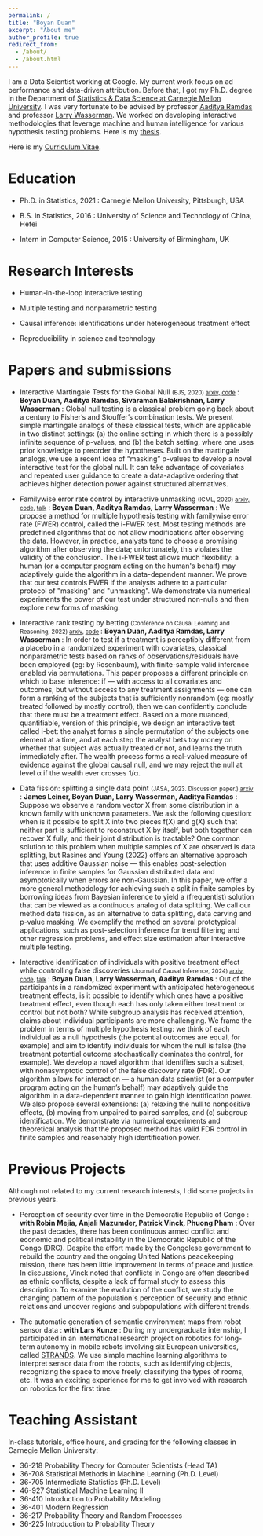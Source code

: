 ```yaml
---
permalink: /
title: "Boyan Duan"
excerpt: "About me"
author_profile: true
redirect_from:
  - /about/
  - /about.html
---
```


I am a Data Scientist working at Google. My current work focus on ad performance and data-driven attribution. Before that, I got my Ph.D. degree in the Department of [Statistics & Data Science at Carnegie Mellon University](http://stat.cmu.edu). I was very fortunate to be advised by professor [Aaditya Ramdas](http://www.stat.cmu.edu/~aramdas/) and professor [Larry Wasserman](http://www.stat.cmu.edu/~larry/). We worked on developing interactive methodologies that leverage machine and human intelligence for various hypothesis testing problems. Here is my [thesis](https://duanby.github.io/files/boyan_defense_latex.pdf).

Here is my [Curriculum Vitae](https://duanby.github.io/files/cv.pdf). 


Education
=======
* Ph.D. in Statistics, 2021
: Carnegie Mellon University, Pittsburgh, USA

* B.S. in Statistics, 2016
: University of Science and Technology of China, Hefei

* Intern in Computer Science, 2015
: University of Birmingham, UK


Research Interests
======
* Human-in-the-loop interactive testing

* Multiple testing and nonparametric testing

* Causal inference: identifications under heterogeneous treatment effect

* Reproducibility in science and technology


Papers and submissions
=======
* Interactive Martingale Tests for the Global Null <small> (EJS, 2020) [arxiv,](https://arxiv.org/pdf/1909.07339.pdf) [code](https://github.com/duanby/interactive-martingale)</small>
: **Boyan Duan, Aaditya Ramdas, Sivaraman Balakrishnan, Larry Wasserman**
: Global null testing is a classical problem going back about a century to Fisher’s and Stouffer’s
combination tests. We present simple martingale analogs of these classical tests,
which are applicable in two distinct settings: (a) the online setting in which there is a possibly
infinite sequence of p-values, and (b) the batch setting, where one uses prior knowledge to preorder
the hypotheses. Built on the martingale analogs, we use a recent idea of “masking” p-values to develop a novel interactive test for the global null. It can take advantage of covariates and repeated user guidance to create a data-adaptive ordering that achieves higher detection power against structured alternatives.

* Familywise error rate control by interactive unmasking <small>(ICML, 2020) [arxiv,](https://arxiv.org/pdf/2002.08545.pdf) [code,](https://github.com/duanby/i-FWER) [talk](https://icml.cc/virtual/2020/poster/6595)</small>
: **Boyan Duan, Aaditya Ramdas, Larry Wasserman**
: We propose a method for multiple hypothesis testing with familywise error rate (FWER) control, called the i-FWER test. Most testing methods are predefined algorithms that do not allow modifications after observing the data. However, in practice, analysts tend to choose a promising algorithm after observing the data; unfortunately, this violates the validity of the conclusion. The i-FWER test allows much flexibility: a human (or a computer program acting on the human's behalf) may adaptively guide the algorithm in a data-dependent manner. We prove that our test controls FWER if the analysts adhere to a particular protocol of "masking" and "unmasking". We demonstrate via numerical experiments the power of our test under structured non-nulls and then explore new forms of masking.


* Interactive rank testing by betting <small>(Conference on Causal Learning and Reasoning, 2022) [arxiv,](https://arxiv.org/pdf/2009.05892.pdf) [code](https://github.com/duanby/interactive-rank) </small>
: **Boyan Duan, Aaditya Ramdas, Larry Wasserman**
: In order to test if a treatment is perceptibly different from a placebo in a randomized experiment with
covariates, classical nonparametric tests based on ranks of observations/residuals have been employed
(eg: by Rosenbaum), with finite-sample valid inference enabled via permutations. This paper proposes
a different principle on which to base inference: if — with access to all covariates and outcomes, but
without access to any treatment assignments — one can form a ranking of the subjects that is sufficiently
nonrandom (eg: mostly treated followed by mostly control), then we can confidently conclude that there
must be a treatment effect. Based on a more nuanced, quantifiable, version of this principle, we design an
interactive test called i-bet: the analyst forms a single permutation of the subjects one element at a time,
and at each step the analyst bets toy money on whether that subject was actually treated or not, and
learns the truth immediately after. The wealth process forms a real-valued measure of evidence against
the global causal null, and we may reject the null at level α if the wealth ever crosses 1/α.

* Data fission: splitting a single data point <small>(JASA, 2023. Discussion paper.) [arxiv](https://arxiv.org/pdf/2112.11079)</small>
: **James Leiner, Boyan Duan, Larry Wasserman, Aaditya Ramdas**
: Suppose we observe a random vector X from some distribution in a known family with unknown
parameters. We ask the following question: when is it possible to split X into two pieces f(X)
and g(X) such that neither part is sufficient to reconstruct X by itself, but both together can
recover X fully, and their joint distribution is tractable? One common solution to this problem
when multiple samples of X are observed is data splitting, but Rasines and Young (2022) offers
an alternative approach that uses additive Gaussian noise — this enables post-selection inference
in finite samples for Gaussian distributed data and asymptotically when errors are non-Gaussian.
In this paper, we offer a more general methodology for achieving such a split in finite samples by
borrowing ideas from Bayesian inference to yield a (frequentist) solution that can be viewed as
a continuous analog of data splitting. We call our method data fission, as an alternative to data
splitting, data carving and p-value masking. We exemplify the method on several prototypical
applications, such as post-selection inference for trend filtering and other regression problems, and
effect size estimation after interactive multiple testing.

* Interactive identification of individuals with positive treatment effect while controlling false discoveries <small>(Journal of Causal Inference, 2024) [arxiv,](https://arxiv.org/pdf/2102.10778.pdf) [code,](https://github.com/duanby/I-cube) [talk](https://www.selectiveinferenceseminar.com/past-talks) </small>
: **Boyan Duan, Larry Wasserman, Aaditya Ramdas**
: Out of the participants in a randomized experiment with anticipated heterogeneous treatment effects, is it possible to identify which ones have a positive treatment effect, even though each has only taken either treatment or control but not both? While subgroup analysis has received attention, claims about individual participants are more challenging. We frame the problem in terms of multiple hypothesis testing: we think of each individual as a null hypothesis (the potential outcomes are equal, for example) and aim to identify individuals for whom the null is false (the treatment potential outcome stochastically dominates the control, for example). We develop a novel algorithm that identifies such a subset, with nonasymptotic control of the false discovery rate (FDR). Our algorithm allows for interaction — a human data scientist (or a computer program acting on the human’s behalf) may adaptively guide the algorithm in a data-dependent manner to gain high identification power. We also propose several extensions: (a) relaxing the null to nonpositive effects, (b) moving from unpaired to paired samples, and (c) subgroup identification. We demonstrate via numerical experiments and theoretical analysis that the proposed method has valid FDR control in finite samples and reasonably high identification power.


Previous Projects
=======
Although not related to my current research interests, I did some projects in previous years.

* Perception of security over time in the Democratic Republic of Congo
: **with Robin Mejia, Anjali Mazumder, Patrick Vinck, Phuong Pham**
: Over the past decades, there has been continuous armed conflict and economic and political instability in the Democratic Republic of the Congo (DRC). Despite the effort made by the Congolese government to rebuild the country and the ongoing United Nations peacekeeping mission, there has been little improvement in terms of peace and justice. In discussions, Vinck noted that conflicts in Congo are often described as ethnic conflicts, despite a lack of formal study to assess this description. To examine the evolution of the conflict, we study the changing pattern of the population's perception of security and ethnic relations and uncover regions and subpopulations with different trends.

* The automatic generation of semantic environment maps from robot sensor data
: **with Lars Kunze**
: During my undergraduate internship, I participated in an international research project on robotics for long-term autonomy in mobile robots involving six European universities, called [STRANDS](http://strands.acin.tuwien.ac.at/). We use simple machine learning algorithms to interpret sensor data from the robots, such as identifying objects, recognizing the space to move freely, classifying the types of rooms, etc. It was an exciting experience for me to get involved with research on robotics for the first time.

Teaching Assistant
=======
In-class tutorials, office hours, and grading for the following classes in Carnegie Mellon University:
* 36-218 Probability Theory for Computer Scientists (Head TA)
* 36-708 Statistical Methods in Machine Learning (Ph.D. Level)
* 36-705 Intermediate Statistics (Ph.D. Level)
* 46-927  Statistical Machine Learning II
* 36-410 Introduction to Probability Modeling
* 36-401 Modern Regression
* 36-217 Probability Theory and Random Processes
* 36-225 Introduction to Probability Theory
